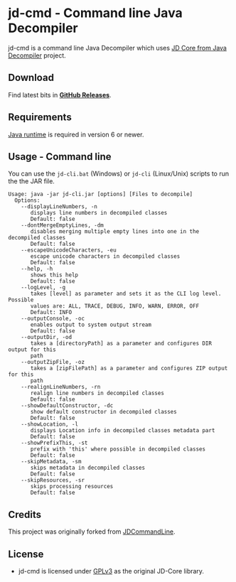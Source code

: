 # jd-cmd - Command line Java Decompiler

jd-cmd is a command line Java Decompiler which uses [JD Core from Java Decompiler](http://jd.benow.ca/) project. 

## Download

Find latest bits in **[GitHub Releases](https://github.com/kwart/jd-cmd/releases/latest)**.

## Requirements

[Java runtime](http://java.com/en/download/) is required in version 6 or newer.

## Usage - Command line

You can use the `jd-cli.bat` (Windows) or `jd-cli` (Linux/Unix) scripts to run the the JAR file.

    Usage: java -jar jd-cli.jar [options] [Files to decompile]
      Options:
        --displayLineNumbers, -n
           displays line numbers in decompiled classes
           Default: false
        --dontMergeEmptyLines, -dm
           disables merging multiple empty lines into one in the decompiled classes
           Default: false
        --escapeUnicodeCharacters, -eu
           escape unicode characters in decompiled classes
           Default: false
        --help, -h
           shows this help
           Default: false
        --logLevel, -g
           takes [level] as parameter and sets it as the CLI log level. Possible
           values are: ALL, TRACE, DEBUG, INFO, WARN, ERROR, OFF
           Default: INFO
        --outputConsole, -oc
           enables output to system output stream
           Default: false
        --outputDir, -od
           takes a [directoryPath] as a parameter and configures DIR output for this
           path
        --outputZipFile, -oz
           takes a [zipFilePath] as a parameter and configures ZIP output for this
           path
        --realignLineNumbers, -rn
           realign line numbers in decompiled classes
           Default: false
        --showDefaultConstructor, -dc
           show default constructor in decompiled classes
           Default: false
        --showLocation, -l
           displays Location info in decompiled classes metadata part
           Default: false
        --showPrefixThis, -st
           prefix with 'this' where possible in decompiled classes
           Default: false
        --skipMetadata, -sm
           skips metadata in decompiled classes
           Default: false
        --skipResources, -sr
           skips processing resources
           Default: false

## Credits

This project was originally forked from [JDCommandLine](https://github.com/betterphp/JDCommandLine). 

## License

* jd-cmd is licensed under [GPLv3](http://www.gnu.org/licenses/gpl-3.0.html) as the original JD-Core library.